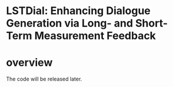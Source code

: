 # LSTDial: Enhancing Dialogue Generation via Long- and Short-Term Measurement Feedback

# overview



The code will be released later.
